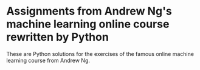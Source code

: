 # Assignments from Andrew Ng's machine learning online course rewritten by Python

These are Python solutions for the exercises of the famous online machine learning course from Andrew Ng.